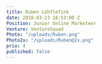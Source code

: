 ```yaml
---
title: Ruben Löhflefink
date: 2018-03-23 16:53:00 Z
Position: Junior Online Marketeer
Venture: VentureSquad
Photo: "/uploads/Ruben.png"
Photo2x: "/uploads/Ruben@2x.png"
prio: 4
published: false
---
```

